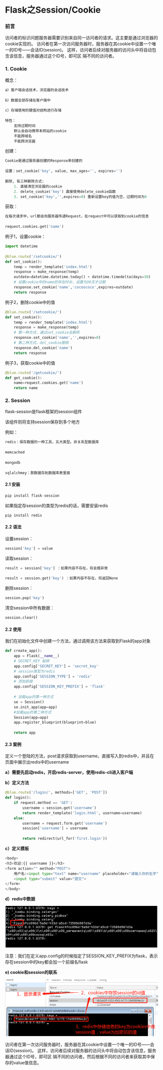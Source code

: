 

# Flask之Session/Cookie


### 前言

访问者的标识问题服务器需要识别来自同一访问者的请求。这主要是通过浏览器的cookie实现的。 访问者在第一次访问服务器时，服务器在其cookie中设置一个唯一的ID号——会话ID(session)。 这样，访问者后续对服务器的访问头中将自动包含该信息，服务器通过这个ID号，即可区 隔不同的访问者。


### 1. Cookie


概念：

```python
a）客户端会话技术，浏览器的会话技术

b）数据全部存储在客户端中

c）存储使用的键值对结构进行存储

特性：
	支持过期时间
	默认会自动携带本网站的cookie
	不能跨域名
	不能跨浏览器
```


创建：

```python
Cookie是通过服务器创建的Response来创建的

设置：set_cookie('key', value, max_ages='', expires='')

删除, 有三种删除方式:
	1. 直接清空浏览器的cookie
	2. delete_cookie('key') 直接使用delete_cookie函数
	3. set_cookie('key','',expires=0) 重新设置key的值为空，过期时间为0
```

获取：

```python
在每次请求中，url都会向服务器传递Request，在request中可以获取到cookie的信息

request.cookies.get('name')
```


例子1，设置cookie：

```python
import datetime

@blue.route('/setcookie/')
def set_cookie():
    temp = render_template('index.html')
    response = make_response(temp)
	outdate=datetime.datetime.today() + datetime.timedelta(days=30)
	# 设置cookie中的name的存在时长，设置为30天才过期  
    response.set_cookie('name','cocoococo',expires=outdate)
    return response
```

例子2，删除cookie中的值

```python
@blue.route('/setcookie/')
def set_cookie():
    temp = render_template('index.html')
    response = make_response(temp)
	# 第一种方式，通过set_cookie去删除
    response.set_cookie('name','',expires=0)
	# 第二种方式，del_cookie删除
	response.del_cookie('name')
    return response
```

例子3，获取cookie中的值

```python
@blue.route('/getcookie/')  
def get_cookie():
    name=request.cookies.get('name')  
    return name
```


### 2. Session

flask-session是flask框架的session组件

该组件则将支持session保存到多个地方

例如：

```python
redis：保存数据的一种工具，五大类型。非关系型数据库

memcached

mongodb

sqlalchmey：那数据存到数据库表里面
```


#### 2.1 安装


```python
pip install flask-session
```

如果指定存session的类型为redis的话，需要安装redis

```python
pip install redis
```

#### 2.2 语法

设置session：

```python
session['key'] = value
```

读取session：

```python
result = session['key'] ：如果内容不存在，将会报异常

result = session.get('key') ：如果内容不存在，将返回None
```

删除session：

```python
session.pop('key')
```

清空session中所有数据：

```python
session.clear()
```


#### 2.2 使用

我们在初始化文件中创建一个方法，通过调用该方法来获取到Flask的app对象
```python
def create_app():
    app = Flask(__name__)
    # SECRET_KEY 秘钥
    app.config['SECRET_KEY'] = 'secret_key'
	# session类型为redis
    app.config['SESSION_TYPE'] = 'redis'
	# 添加前缀
	app.config['SESSION_KEY_PREFIX'] = 'flask'
    
    # 加载app的第一种方式
    se = Session()
    se.init_app(app=app)
    #加载app的第二种方式
    Session(app=app)
    app.register_blueprint(blueprint=blue)

    return app
```

#### 2.3 案例

定义一个登陆的方法，post请求获取到username，直接写入到redis中，并且在页面中展示出redis中的username

**a）需要先启动redis，开启redis-server，使用redis-cli进入客户端**

**b）定义方法**

```python
@blue.route('/login/', methods=['GET', 'POST'])
def login():
    if request.method == 'GET':
        username = session.get('username')
        return render_template('login.html', username=username)
    else:
        username = request.form.get('username')
        session['username'] = username

        return redirect(url_for('first.login'))
```

**c）定义模板**
```python
<body>
<h3>欢迎:{{ username }}</h3>
<form action="" method="POST">
    用户名:<input type="text" name="username" placeholder="请输入你的名字">
    <input type="submit" value="提交">
</form>
</body>
```

**d）redis中数据**

![图](images/flask_session_keys.png)

注意：我们在定义app.config的时候指定了SESSION_KEY_PREFIX为flask，表示存在session中的key都会加一个前缀名flask

**e) cookie和session的联系**

![图](images/flask_cookie_session.png)

访问者在第一次访问服务器时，服务器在其cookie中设置一个唯一的ID号——会话ID(session)。 这样，访问者后续对服务器的访问头中将自动包含该信息，服务器通过这个ID号，即可区 隔不同的访问者。然后根据不同的访问者来获取其中保存的value值信息。
